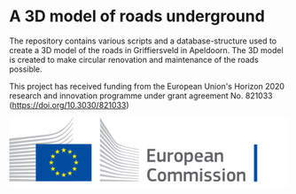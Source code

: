 # A 3D model of roads underground
The repository contains various scripts and a database-structure used to create a 3D model of the roads in Griffiersveld in Apeldoorn. The 3D model is created to make circular renovation and maintenance of the roads possible.

This project has received funding from the European Union's Horizon 2020 research and innovation programme under grant agreement No. 821033 (https://doi.org/10.3030/821033)

![Logo EC](https://github.com/RonaldVisser/Roads-Subsurface-in-3-Dimensions-RSI3D/blob/main/logo-ec-en.svg)
